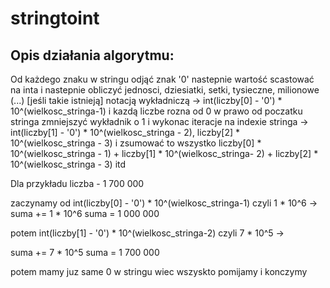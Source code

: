 # stringtoint
## Opis działania algorytmu:

Od każdego znaku w stringu odjąć znak '0' nastepnie wartość scastować na inta i nastepnie obliczyć jednosci, dziesiatki, setki, tysieczne, milionowe   (...)  [jeśli takie istnieją] notacją wykładniczą ->
int(liczby[0] - '0') * 10^(wielkosc_stringa-1) i kazdą liczbe rozna od 0 w prawo od poczatku stringa zmniejszyć wykładnik o 1 i wykonac iteracje na indexie stringa -> int(liczby[1] - '0') * 10^(wielkosc_stringa - 2), liczby[2] * 10^(wielkosc_stringa - 3) i zsumować to wszystko liczby[0] * 10^(wielkosc_stringa - 1) +  liczby[1] * 10^(wielkosc_stringa- 2) + liczby[2] * 10^(wielkosc_stringa - 3) 
itd

Dla przykładu liczba - 1 700 000

zaczynamy od int(liczby[0] - '0') * 10^(wielkosc_stringa-1) czyli 1 * 10^6 ->
suma += 1 * 10^6
suma = 1 000 000

potem
int(liczby[1] - '0') * 10^(wielkosc_stringa-2) czyli 7 * 10^5 ->

suma += 7 * 10^5
suma = 1 700 000

potem mamy juz same 0 w stringu wiec wszyskto pomijamy i konczymy
